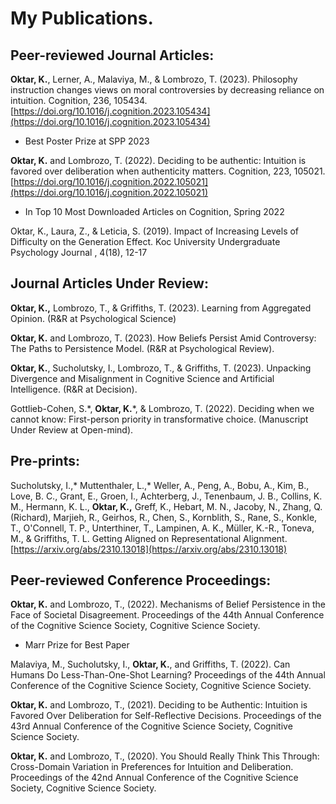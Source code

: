 # My Publications.

## Peer-reviewed Journal Articles:
**Oktar, K.**, Lerner, A., Malaviya, M., & Lombrozo, T. (2023). Philosophy instruction changes views on moral controversies by decreasing reliance on intuition. Cognition, 236, 105434. [https://doi.org/10.1016/j.cognition.2023.105434](https://doi.org/10.1016/j.cognition.2023.105434)
- Best Poster Prize at SPP 2023

**Oktar, K.** and Lombrozo, T. (2022). Deciding to be authentic: Intuition is favored over deliberation when authenticity matters. Cognition, 223, 105021. [https://doi.org/10.1016/j.cognition.2022.105021](https://doi.org/10.1016/j.cognition.2022.105021)
- In Top 10 Most Downloaded Articles on Cognition, Spring 2022

Oktar, K., Laura, Z., & Leticia, S. (2019). Impact of Increasing Levels of Difficulty on the
Generation Effect. Koc University Undergraduate Psychology Journal , 4(18), 12-17

## Journal Articles Under Review:
**Oktar, K.,** Lombrozo, T., & Griffiths, T. (2023). Learning from Aggregated Opinion. (R&R at Psychological Science)

**Oktar, K.** and Lombrozo, T. (2023). How Beliefs Persist Amid Controversy: The Paths to Persistence Model. (R&R at Psychological Review).

**Oktar, K.**, Sucholutsky, I., Lombrozo, T., & Griffiths, T. (2023). Unpacking Divergence and Misalignment in Cognitive Science and Artificial Intelligence. (R&R at Decision).

Gottlieb-Cohen, S.\*, **Oktar, K.**\*, & Lombrozo, T. (2022). Deciding when we cannot know: First-person priority in transformative choice. (Manuscript Under Review at Open-mind).

## Pre-prints:
Sucholutsky, I.,\* Muttenthaler, L.,\* Weller, A., Peng, A., Bobu, A., Kim, B., Love, B. C., Grant, E., Groen, I., Achterberg, J., Tenenbaum, J. B., Collins, K. M., Hermann, K. L., **Oktar, K.,** Greff, K., Hebart, M. N., Jacoby, N., Zhang, Q. (Richard), Marjieh, R., Geirhos, R., Chen, S., Kornblith, S., Rane, S., Konkle, T., O'Connell, T. P., Unterthiner, T., Lampinen, A. K., Müller, K.-R., Toneva, M., & Griffiths, T. L. Getting Aligned on Representational Alignment. [https://arxiv.org/abs/2310.13018](https://arxiv.org/abs/2310.13018)

## Peer-reviewed Conference Proceedings:
**Oktar, K.** and Lombrozo, T., (2022). Mechanisms of Belief Persistence in the Face of Societal Disagreement. Proceedings of the 44th Annual Conference of the Cognitive Science Society, Cognitive Science Society. 
- Marr Prize for Best Paper
  
Malaviya, M., Sucholutsky, I., **Oktar, K.**, and Griffiths, T. (2022). Can Humans Do Less-Than-One-Shot Learning? Proceedings of the 44th Annual Conference of the Cognitive Science Society, Cognitive Science Society.

**Oktar, K.** and Lombrozo, T., (2021). Deciding to be Authentic: Intuition is Favored Over Deliberation for Self-Reflective Decisions. Proceedings of the 43rd Annual Conference of the Cognitive Science Society, Cognitive Science Society. 

**Oktar, K.** and Lombrozo, T., (2020). You Should Really Think This Through: Cross-Domain Variation in Preferences for Intuition and Deliberation. Proceedings of the 42nd Annual Conference of the Cognitive Science Society, Cognitive Science Society.

